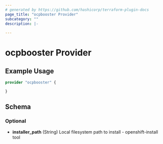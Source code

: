 ```yaml
---
# generated by https://github.com/hashicorp/terraform-plugin-docs
page_title: "ocpbooster Provider"
subcategory: ""
description: |-
  
---
```


# ocpbooster Provider



## Example Usage

```terraform
provider "ocpbooster" {

}
```

<!-- schema generated by tfplugindocs -->
## Schema

### Optional

- **installer_path** (String) Local filesystem path to install - openshift-install tool

